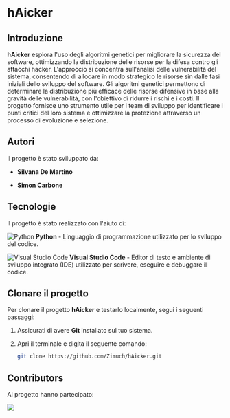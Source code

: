 # hAicker

## Introduzione

**hAicker** esplora l'uso degli algoritmi genetici per migliorare la sicurezza del software, ottimizzando la distribuzione delle risorse per la difesa contro gli attacchi hacker. L'approccio si concentra sull'analisi delle vulnerabilità del sistema, consentendo di allocare in modo strategico le risorse sin dalle fasi iniziali dello sviluppo del software. Gli algoritmi genetici permettono di determinare la distribuzione più efficace delle risorse difensive in base alla gravità delle vulnerabilità, con l'obiettivo di ridurre i rischi e i costi. Il progetto fornisce uno strumento utile per i team di sviluppo per identificare i punti critici del loro sistema e ottimizzare la protezione attraverso un processo di evoluzione e selezione.



## Autori
Il progetto è stato sviluppato da:

- **Silvana De Martino**

- **Simon Carbone**

## Tecnologie

Il progetto è stato realizzato con l'aiuto di:

![Python](https://img.icons8.com/color/48/000000/python.png) **Python** - Linguaggio di programmazione utilizzato per lo sviluppo del codice.  

![Visual Studio Code](https://img.icons8.com/?size=48&id=9OGIyU8hrxW5&format=png&color=000000) **Visual Studio Code** - Editor di testo e ambiente di sviluppo integrato (IDE) utilizzato per scrivere, eseguire e debuggare il codice.


## Clonare il progetto
Per clonare il progetto **hAicker** e testarlo localmente, segui i seguenti passaggi:

1. Assicurati di avere **Git** installato sul tuo sistema.
2. Apri il terminale e digita il seguente comando:

   ```bash
   git clone https://github.com/Zimuch/hAicker.git

## Contributors
Al progetto hanno partecipato:

<a href="https://github.com/Zimuch/hAicker/graphs/contributors">
<img src="https://contrib.rocks/image?repo=Zimuch/hAicker" />
</a>

